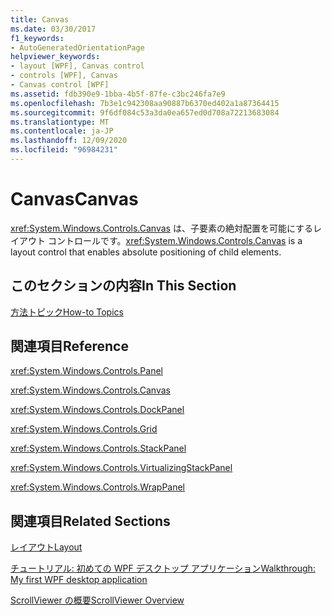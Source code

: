 ```yaml
---
title: Canvas
ms.date: 03/30/2017
f1_keywords:
- AutoGeneratedOrientationPage
helpviewer_keywords:
- layout [WPF], Canvas control
- controls [WPF], Canvas
- Canvas control [WPF]
ms.assetid: fdb390e9-1bba-4b5f-87fe-c3bc246fa7e9
ms.openlocfilehash: 7b3e1c942308aa90887b6370ed402a1a87364415
ms.sourcegitcommit: 9f6df084c53a3da0ea657ed0d708a72213683084
ms.translationtype: MT
ms.contentlocale: ja-JP
ms.lasthandoff: 12/09/2020
ms.locfileid: "96984231"
---
```

# <a name="canvas"></a><span data-ttu-id="eb3a1-102">Canvas</span><span class="sxs-lookup"><span data-stu-id="eb3a1-102">Canvas</span></span>
<span data-ttu-id="eb3a1-103"><xref:System.Windows.Controls.Canvas> は、子要素の絶対配置を可能にするレイアウト コントロールです。</span><span class="sxs-lookup"><span data-stu-id="eb3a1-103"><xref:System.Windows.Controls.Canvas> is a layout control that enables absolute positioning of child elements.</span></span>  
  
## <a name="in-this-section"></a><span data-ttu-id="eb3a1-104">このセクションの内容</span><span class="sxs-lookup"><span data-stu-id="eb3a1-104">In This Section</span></span>  
 [<span data-ttu-id="eb3a1-105">方法トピック</span><span class="sxs-lookup"><span data-stu-id="eb3a1-105">How-to Topics</span></span>](canvas-how-to-topics.md)  
  
## <a name="reference"></a><span data-ttu-id="eb3a1-106">関連項目</span><span class="sxs-lookup"><span data-stu-id="eb3a1-106">Reference</span></span>  
 <xref:System.Windows.Controls.Panel>  
  
 <xref:System.Windows.Controls.Canvas>  
  
 <xref:System.Windows.Controls.DockPanel>  
  
 <xref:System.Windows.Controls.Grid>  
  
 <xref:System.Windows.Controls.StackPanel>  
  
 <xref:System.Windows.Controls.VirtualizingStackPanel>  
  
 <xref:System.Windows.Controls.WrapPanel>  
  
## <a name="related-sections"></a><span data-ttu-id="eb3a1-107">関連項目</span><span class="sxs-lookup"><span data-stu-id="eb3a1-107">Related Sections</span></span>  
 [<span data-ttu-id="eb3a1-108">レイアウト</span><span class="sxs-lookup"><span data-stu-id="eb3a1-108">Layout</span></span>](../advanced/layout.md)  
  
 [<span data-ttu-id="eb3a1-109">チュートリアル: 初めての WPF デスクトップ アプリケーション</span><span class="sxs-lookup"><span data-stu-id="eb3a1-109">Walkthrough: My first WPF desktop application</span></span>](../getting-started/walkthrough-my-first-wpf-desktop-application.md)  
  
 [<span data-ttu-id="eb3a1-110">ScrollViewer の概要</span><span class="sxs-lookup"><span data-stu-id="eb3a1-110">ScrollViewer Overview</span></span>](scrollviewer-overview.md)
